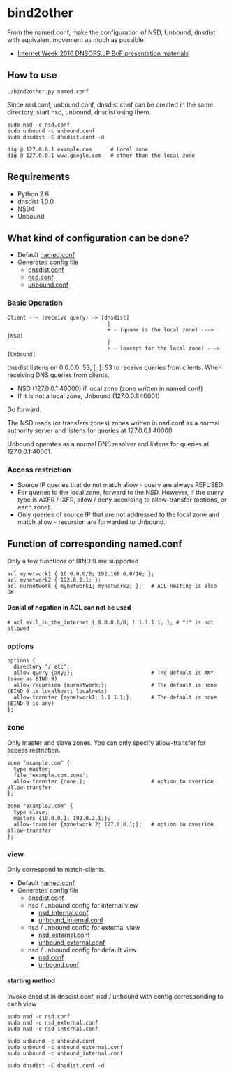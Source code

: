 # bind2other

From the named.conf, make the configuration of NSD, Unbound, dnsdist with equivalent movement as much as possible

  - [Internet Week 2016 DNSOPS.JP BoF presentation materials](http://dnsops.jp/bof/20161201/bind2other.pdf)

## How to use

```
./bind2other.py named.conf
```

Since nsd.conf, unbound.conf, dnsdist.conf can be created in the same directory, start nsd, unbound, dnsdist using them.

```
sudo nsd -c nsd.conf
sudo unbound -c unbound.conf
sudo dnsdist -C dnsdist.conf -d

dig @ 127.0.0.1 example.com      # Local zone
dig @ 127.0.0.1 www.google.com   # other than the local zone
```

## Requirements
  - Python 2.6
  - dnsdist 1.0.0
  - NSD4
  - Unbound

## What kind of configuration can be done?
  - Default [named.conf](./example/named.conf)
  - Generated config file
    - [dnsdist.conf](./example/dnsdist.conf)
    - [nsd.conf](./example/nsd.conf)
    - [unbound.conf](./example/unbound.conf)

### Basic Operation
```
Client --- (receive query) -> [dnsdist]
                                |
                                + - (qname is the local zone) ---> [NSD]
                                |
                                + - (except for the local zone) ---> [Unbound]
```
dnsdist listens on 0.0.0.0: 53, [::]: 53 to receive queries from clients.
When receiving DNS queries from clients,

  - NSD (127.0.0.1:40000) if local zone (zone written in named.conf)
  - If it is not a local zone, Unbound (127.0.0.1:40001)

Do forward.

The NSD reads (or transfers zones) zones written in nsd.conf as a normal authority server and listens for queries at 127.0.0.1:40000.

Unbound operates as a normal DNS resolver and listens for queries at 127.0.0.1:40001.

### Access restriction

  - Source IP queries that do not match allow - query are always REFUSED
  - For queries to the local zone, forward to the NSD. However, if the query type is AXFR / IXFR, allow / deny according to allow-transfer (options, or each zone).
  - Only queries of source IP that are not addressed to the local zone and match allow - recursion are forwarded to Unbound.

## Function of corresponding named.conf

Only a few functions of BIND 9 are supported
```
acl mynetwork1 { 10.0.0.0/8; 192.168.0.0/16; };
acl mynetwork2 { 192.0.2.1; };
acl ournetwork { mynetwork1; mynetwork2; };   # ACL nesting is also OK.
```
#### Denial of negation in ACL can not be used
```
# acl evil_in_the_internet { 0.0.0.0/0; ! 1.1.1.1; }; # "!" is not allowed
```

### options
```
options {
  directory "/ etc";
  allow-query {any;};                         # The default is ANY (same as BIND 9)
  allow-recursion {ournetwork;};              # The default is none (BIND 9 is localhost; localnets)
  allow-transfer {mynetwork1; 1.1.1.1;};      # The default is none (BIND 9 is any)
};
```

### zone

Only master and slave zones. You can only specify allow-transfer for access restriction.
```
zone "example.com" {
  type master;
  file "example.com.zone";
  allow-transfer {none;};                     # option to override allow-transfer
};

zone "example2.com" {
  type slave;
  masters {10.0.0.1; 192.0.2.1;};
  allow-transfer {mynetwork 2; 127.0.0.1;};   # option to override allow-transfer
};
```

### view

Only correspond to match-clients.

  - Default [named.conf](./example/view/named.conf)
  - Generated config file
    - [dnsdist.conf](./example/view/dnsdist.conf)
    - nsd / unbound config for internal view
      - [nsd_internal.conf](./example/view/nsd_internal.conf)
      - [unbound_internal.conf](./example/view/unbound_internal.conf)
    - nsd / unbound config for external view
      - [nsd_external.conf](./example/view/nsd_external.conf)
      - [unbound_external.conf](./example/view/unbound_external.conf)
    - nsd / unbound config for default view
      - [nsd.conf](./example/view/nsd.conf)
      - [unbound.conf](./example/view/unbound.conf)

#### starting method
Invoke dnsdist in dnsdist.conf, nsd / unbound with config corresponding to each view

```
sudo nsd -c nsd.conf
sudo nsd -c nsd_external.conf
sudo nsd -c nsd_internal.conf

sudo unbound -c unbound.conf
sudo unbound -c unbound_external.conf
sudo unbound -c unbound_internal.conf

sudo dnsdist -C dnsdist.conf -d
```
